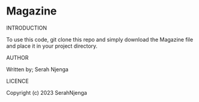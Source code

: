 # Magazine

INTRODUCTION

To use this code, git clone this repo and simply download the Magazine file and place it in your project directory.


AUTHOR

Written by; Serah Njenga


LICENCE

Copyright (c) 2023 SerahNjenga
